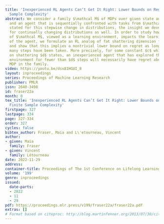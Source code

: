 ```yaml
---
title: 'Inexperienced RL Agents Can’t Get It Right: Lower Bounds on Regret at Finite
  Sample Complexity'
abstract: We consider a family $\mathcal M$ of MDPs over given state and action spaces,
  and an agent that is sequentially confronted with tasks from $\mathcal M$. Although
  stated for this stepwise change in distributions, the insight we develop is informative
  for continually changing distributions as well. In order to study how structure
  of $\mathcal M$, viewed as a learning environment, impacts the learning efficiency
  of the agent, we formulate an RL analog of fat shattering dimension for MDP families
  and show that this implies a nontrivial lower bound on regret as long as insufficiently
  many steps have been taken. More precisely, for some constant $c$ which depends
  on shattering $d$ states, an inexperienced agent that has explored the learning
  environment for fewer than $d$ steps will necessarily have regret above $c$ on some
  MDP in the family.
video: https://youtu.be/dsx81HGUI_8
layout: inproceedings
series: Proceedings of Machine Learning Research
publisher: PMLR
issn: 2640-3498
id: fraser22a
month: 0
tex_title: 'Inexperienced RL Agents Can’t Get It Right: Lower Bounds on Regret at
  Finite Sample Complexity'
firstpage: 327
lastpage: 334
page: 327-334
order: 327
cycles: false
bibtex_author: Fraser, Maia and L\'etourneau, Vincent
author:
- given: Maia
  family: Fraser
- given: Vincent
  family: Létourneau
date: 2022-11-29
address:
container-title: Proceedings of The 1st Conference on Lifelong Learning Agents
volume: '199'
genre: inproceedings
issued:
  date-parts:
  - 2022
  - 11
  - 29
pdf: https://proceedings.mlr.press/v199/fraser22a/fraser22a.pdf
extras: []
# Format based on citeproc: http://blog.martinfenner.org/2013/07/30/citeproc-yaml-for-bibliographies/
---
```


